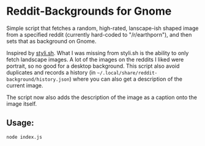 # Reddit-Backgrounds for Gnome

Simple script that fetches a random, high-rated, lanscape-ish shaped image from a specified reddit (currently hard-coded to "/r/earthporn"), and then sets that as background on Gnome.

Inspired by [styli.sh](https://github.com/thevinter/styli.sh). What I was missing from styli.sh is the ability to only fetch landscape images. A lot of the images on the reddits I liked were portrait, so no good for a desktop background. This script also avoid duplicates and records a history (in `~/.local/share/reddit-background/history.json`) where you can also get a description of the current image.

The script now also adds the description of the image as a caption onto the image itself.

## Usage:
```
node index.js
```

